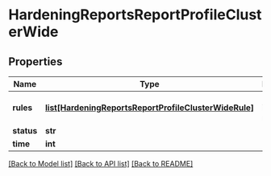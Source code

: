 # HardeningReportsReportProfileClusterWide

## Properties
Name | Type | Description | Notes
------------ | ------------- | ------------- | -------------
**rules** | [**list[HardeningReportsReportProfileClusterWideRule]**](HardeningReportsReportProfileClusterWideRule.md) | List of rules in the report. | [optional] 
**status** | **str** |  | [optional] 
**time** | **int** |  | [optional] 

[[Back to Model list]](../README.md#documentation-for-models) [[Back to API list]](../README.md#documentation-for-api-endpoints) [[Back to README]](../README.md)


